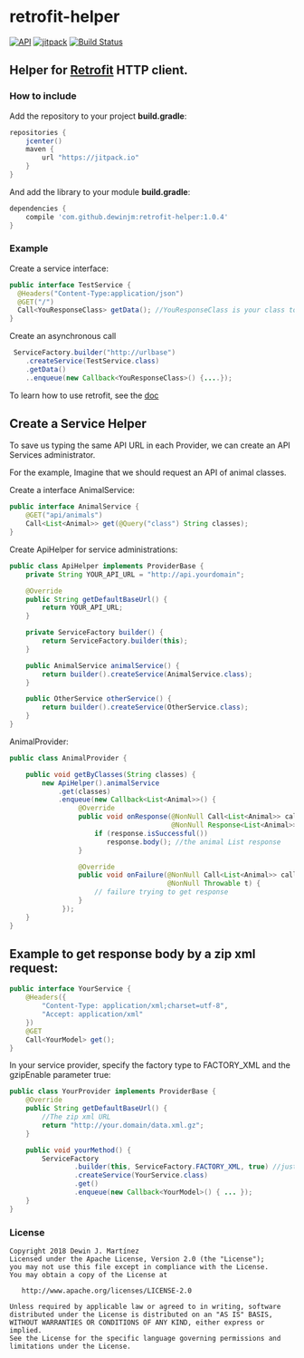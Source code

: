 # retrofit-helper
[![API](https://img.shields.io/badge/API-16%2B-brightgreen.svg?style=flat)](https://android-arsenal.com/api?level=16)
[![jitpack](https://jitpack.io/v/dewinjm/retrofit-helper.svg)](https://jitpack.io/v/dewinjm/retrofit-helper.svg)
[![Build Status](https://travis-ci.org/dewinjm/retrofit-helper.svg?branch=master)](https://travis-ci.org/dewinjm/retrofit-helper)

## Helper for [Retrofit](https://github.com/square/retrofit) HTTP client.

### How to include
Add the repository to your project **build.gradle**:
``` groovy
repositories {
    jcenter()
    maven {
        url "https://jitpack.io"
    }
}
```
And add the library to your module **build.gradle**:
``` groovy
dependencies {
    compile 'com.github.dewinjm:retrofit-helper:1.0.4'
}
```

### Example
Create a service interface:
``` java
public interface TestService {
  @Headers("Content-Type:application/json")
  @GET("/")
  Call<YouResponseClass> getData(); //YouResponseClass is your class to parse values from response
}
```

Create an asynchronous call
``` java
 ServiceFactory.builder("http://urlbase")
    .createService(TestService.class)
    .getData()
    ..enqueue(new Callback<YouResponseClass>() {....});
```
To learn how to use retrofit, see the [doc](http://square.github.io/retrofit/)

## Create a Service Helper
To save us typing the same API URL in each Provider, we can create an API Services administrator.

For the example, Imagine that we should request an API of animal classes.

Create a interface AnimalService:
``` java
public interface AnimalService {
    @GET("api/animals")
    Call<List<Animal>> get(@Query("class") String classes);
}
```

Create ApiHelper for service administrations:
``` java
public class ApiHelper implements ProviderBase {
    private String YOUR_API_URL = "http://api.yourdomain";

    @Override
    public String getDefaultBaseUrl() {
        return YOUR_API_URL;
    }

    private ServiceFactory builder() {
        return ServiceFactory.builder(this);
    }

    public AnimalService animalService() {
        return builder().createService(AnimalService.class);
    }

    public OtherService otherService() {
        return builder().createService(OtherService.class);
    }
}
```

AnimalProvider:
``` java
public class AnimalProvider {

    public void getByClasses(String classes) {
        new ApiHelper().animalService
            .get(classes)
            .enqueue(new Callback<List<Animal>>() {
                 @Override
                 public void onResponse(@NonNull Call<List<Animal>> call,
                                        @NonNull Response<List<Animal>> response) {
                     if (response.isSuccessful())
                        response.body(); //the animal List response
                 }

                 @Override
                 public void onFailure(@NonNull Call<List<Animal>> call,
                                       @NonNull Throwable t) {
                     // failure trying to get response
                 }
             });
    }
}
```

## Example to get response body by a zip xml request:

``` java
public interface YourService {
    @Headers({
        "Content-Type: application/xml;charset=utf-8",
        "Accept: application/xml"
    })
    @GET
    Call<YourModel> get();
}
```

In your service provider, specify the factory type to FACTORY_XML and the gzipEnable parameter true:
``` java
public class YourProvider implements ProviderBase {
    @Override
    public String getDefaultBaseUrl() {
        //The zip xml URL
        return "http://your.domain/data.xml.gz";
    }

    public void yourMethod() {
        ServiceFactory
                .builder(this, ServiceFactory.FACTORY_XML, true) //just set true when need request gzip file
                .createService(YourService.class)
                .get()
                .enqueue(new Callback<YourModel>() { ... });
    }
}
```

### License
	Copyright 2018 Dewin J. Martínez
	Licensed under the Apache License, Version 2.0 (the "License");
	you may not use this file except in compliance with the License.
	You may obtain a copy of the License at

	   http://www.apache.org/licenses/LICENSE-2.0

	Unless required by applicable law or agreed to in writing, software
	distributed under the License is distributed on an "AS IS" BASIS,
	WITHOUT WARRANTIES OR CONDITIONS OF ANY KIND, either express or implied.
	See the License for the specific language governing permissions and
	limitations under the License.

